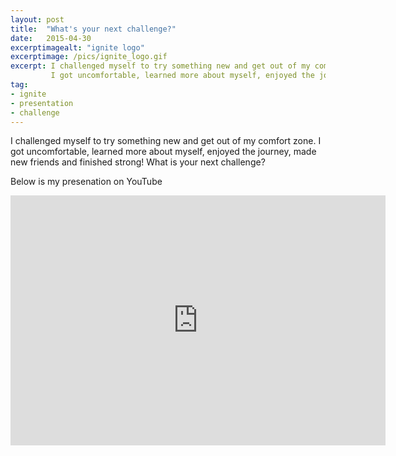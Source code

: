 ```yaml
---
layout: post
title:  "What's your next challenge?"
date:   2015-04-30
excerptimagealt: "ignite logo"
excerptimage: /pics/ignite_logo.gif
excerpt: I challenged myself to try something new and get out of my comfort zone. 
         I got uncomfortable, learned more about myself, enjoyed the journey, made new friends and finished strong! What is your next challenge?
tag:
- ignite
- presentation
- challenge
---
```


I challenged myself to try something new and get out of my comfort zone. 
I got uncomfortable, learned more about myself, enjoyed the journey, made new friends and finished strong! What is your next challenge?

Below is my presenation on YouTube

<iframe width="600" height="400" src="https://www.youtube.com/embed/whLZOkF63W8" frameborder="0" allowfullscreen></iframe>
